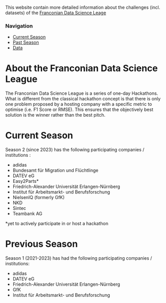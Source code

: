 This website contain more detailed information about the challenges (incl. datasets) of the [Franconian Data Science Leage](https://www.linkedin.com/company/data-science-league)


### Navigation
* [Current Season](/Site/Current_season/)
* [Past Season](/Site/Past_season/)
* [Data](/Site/Data/)


# About the Franconian Data Science League

The Franconian Data Science League is a series of one-day Hackathons. What is different from the classical hackathon concept is that there is only one problem proposed by a hosting company with a specific metric to optimise (i.e. F1 Score or RMSE). This ensures that the objectively best solution is the winner rather than the best pitch.

# Current Season

Season 2 (since 2023) has the following participating companies / institutions :

- adidas
- Bundesamt für Migration und Flüchtlinge
- DATEV eG
- Easy2Parts*
- Friedrich-Alexander Universität Erlangen-Nürnberg
- Institut für Arbeitsmarkt- und Berufsforschung
- NielsenIQ (formerly GfK)
- NKD
- Sintec
- Teambank AG

*yet to actively participate in or host a hackathon

# Previous Season

Season 1 (2021-2023) has had the following participating companies / institutions:

- adidas
- DATEV eG
- Friedrich-Alexander Universität Erlangen-Nürnberg
- GfK
- Institut für Arbeitsmarkt- und Berufsforschung








